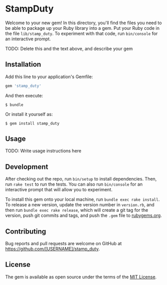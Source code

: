 # StampDuty

Welcome to your new gem! In this directory, you'll find the files you need to be able to package up your Ruby library into a gem. Put your Ruby code in the file `lib/stamp_duty`. To experiment with that code, run `bin/console` for an interactive prompt.

TODO: Delete this and the text above, and describe your gem

## Installation

Add this line to your application's Gemfile:

```ruby
gem 'stamp_duty'
```

And then execute:

    $ bundle

Or install it yourself as:

    $ gem install stamp_duty

## Usage

TODO: Write usage instructions here

## Development

After checking out the repo, run `bin/setup` to install dependencies. Then, run `rake test` to run the tests. You can also run `bin/console` for an interactive prompt that will allow you to experiment.

To install this gem onto your local machine, run `bundle exec rake install`. To release a new version, update the version number in `version.rb`, and then run `bundle exec rake release`, which will create a git tag for the version, push git commits and tags, and push the `.gem` file to [rubygems.org](https://rubygems.org).

## Contributing

Bug reports and pull requests are welcome on GitHub at https://github.com/[USERNAME]/stamp_duty.


## License

The gem is available as open source under the terms of the [MIT License](http://opensource.org/licenses/MIT).

